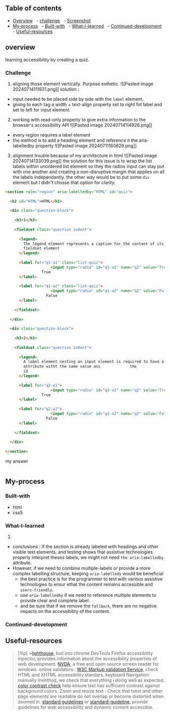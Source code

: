 ## Table of contents

- [Overview](#overview)
    - [challenge](#challenge)
    - [Screenshot](#screenshot)
- [My-process](#My-process)
    - [Built-with](#built-with)
    - [What-I-learned](#what-i-learned)
    - [Continued-development](#continued-development)
    - [Useful-resources](#useful-resources)

## overview

learning accessibility by creating a quiz.

### Challenge

1. aligning those element vertically. Purpose esthetic.
   ![[Pasted image 20240714111931.png]]
   solution :

- input needed to be placed side by side with the `label` element.
- giving to each tag a width + text-align property set to right fot label and set to left for input element.

2. working with read-only property to give extra information to the browser's accessibility API
   ![[Pasted image 20240714114926.png]]

- every region requires a label element
- the method is to add a heading element and reference it the aria-labelledby property
  ![[Pasted image 20240711160829.png]]

3. alignment trouble because of my architecture in html
   ![[Pasted image 20240714133039.png]]
   the solution for this issue is to wrap the list labels within unordered list element so they the radios input can stay put with one another and creating a non-disruptive margin that applies on all the labels independantly. the other way would be to put some `div` element but I didn't chosse that option for clarity.

```html
<section role="region" aria-labelledby="HTML" id="quiz">
       
  <h2 id="HTML">HTML</h2>
       
  <div class="question-block">
           
    <h3>1</h3>
           
    <fieldset class="question indent">
               
      <legend>
        The legend element represents a caption for the content of its parent
        fieldset element
      </legend>
               
      <label for="q1-a1" class="list-quiz">
                    <input type="radio" id="q1-a1" name="q1" value="True" />    
                True          
      </label>
               
      <label for="q1-a2" class="list-quiz">
                    <input type="radio" id="q1-a2" name="q1" value="False" />  
                  False          
      </label>
             
    </fieldset>
         
  </div>
       
  <div class="question-block">
           
    <h3>2</h3>
           
    <fieldset class="question indent">
               
      <legend>
        A label element nesting an input element is required to have a for
        attribute witht the same value ass             the             input's
        id
      </legend>
               
      <label for="q2-a1">
                    <input type="radio" id="q2-a1" name="q2" value="True" />    
                True          
      </label>
               
      <label for="q2-a2">
                    <input type="radio" id="q2-a2" name="q2" value="False" />  
                  False          
      </label>
             
    </fieldset>
         
  </div>
     
</section>
```

my answer

```html

```

## My-process

### Built-with

- html
- css5

### What-I-learned

2.

- conclusions : If the section is already labeled with headings and other visible text elements, and testing shows that assistive technologies properly interpret theses labels, we might not need `the aria-labelledby` attribute.
- However, if we need to combine multiple-labels or provide a more complex labelling structure, keeping `aria-labelledy` would be beneficial
  - the best practice is for the programmer to test with various assistive technologies to ensur ethat the content remains accessible and `users-friendly`.
  - use `aria-labelledby` if we need to reference multiple elements to provide clear and complete label.
  - and be sure that if we remove the `fallback`, there are no negative impacts on the accessibility of the content.

### Continued-development

## Useful-resources

> [!tip] >[lighthouse](developers.google.com/web/tools/lighthouse), buil into chrome DevTools
> Firefox accessibility Inpector, provides information about the accessibility properties of web development.
> [NVDA](nvaccess.org), a free and open source screen reader for windows.
> online validators :
> [W3C Markup validation Service](validator.w3.org), check HTML and XHTML accessibility standars.
> keyboard Navigation: manually mehthod, we check that everything i doing well as expected.
> [color contrast check](https://www.siegemedia.com/contrast-ratio) help ensure text has sufficient contrast against background colors.
> Zoom and resize text : Check that txext and other page elements are readable do not overlap or become distorted when zoomed in.
> [standard guidelines](w3.org/WAI/standards-guidelines/aria/) or [standard-guideline](w3.org/WAI/standards-guidelines/wcag/), provide guidelines for web accessibility and dynamic content accessible.
